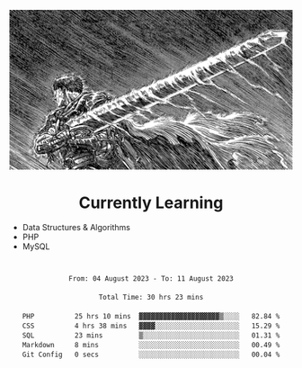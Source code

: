 <!-- Profile image -->
<p align="center">
 <img src="assets/bpD2ohb.png" width="1080px">
</p>
<!-- Profile image end -->

<!-- Currently learning -->
<h1 align="center">Currently Learning </h1>

* Data Structures & Algorithms
* PHP
* MySQL 
#
<!-- Currently learning end -->

<div align="center">
<!--START_SECTION:waka-->

```txt
From: 04 August 2023 - To: 11 August 2023

Total Time: 30 hrs 23 mins

PHP          25 hrs 10 mins  ▓▓▓▓▓▓▓▓▓▓▓▓▓▓▓▓▓▓▓▓▒░░░░   82.84 %
CSS          4 hrs 38 mins   ▓▓▓▓░░░░░░░░░░░░░░░░░░░░░   15.29 %
SQL          23 mins         ▒░░░░░░░░░░░░░░░░░░░░░░░░   01.31 %
Markdown     8 mins          ░░░░░░░░░░░░░░░░░░░░░░░░░   00.49 %
Git Config   0 secs          ░░░░░░░░░░░░░░░░░░░░░░░░░   00.04 %
```

<!--END_SECTION:waka-->
</div>
